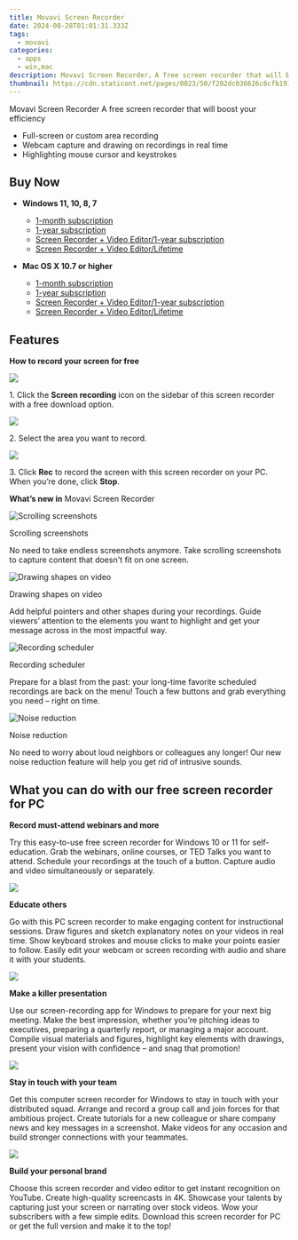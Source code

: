 ```yaml
---
title: Movavi Screen Recorder
date: 2024-08-28T01:01:31.333Z
tags: 
  - movavi
categories: 
  - apps
  - win,mac
description: Movavi Screen Recorder，A free screen recorder that will boost your efficiency
thumbnail: https://cdn.staticont.net/pages/0023/50/f202dc036626c6cfb191aabc0242bea40c4b47fb.webp
---
```


Movavi Screen Recorder
A free screen recorder that will boost your efficiency

- Full-screen or custom area recording
- Webcam capture and drawing on recordings in real time
- Highlighting mouse cursor and keystrokes



## Buy Now

- **Windows 11, 10, 8, 7**
  - [1-month subscription](https://store.movavi.com/order/checkout.php?PRODS=41728800,44651995,33729287&QTY=1,1,1&COUPON=&AFFILIATE=108875&CART=1&CARD=2&SHORT_FORM=1&DESIGN_TYPE=2&CROSS_SELL_HIDE=true&SHOPURL=http://www.movavi.com/store.html&ADDITIONAL_HPM=1&setLocale=en&pageType=web&p_name=slideshoweffectsbundle&REF=%7C2080205628.1724812375%7C&FSID=%7C2080205628.1724812375%7C&PAYPAL_FLOW=REGULAR&ADDITIONAL_utmzz=utmcsr=(direct)%7Cutmcmd=(none)%7Cutmccn=(not%20set)&AFFILIATE=108875&ADDITIONAL_webuid=zc224p)
  - [1-year subscription](https://store.movavi.com/order/checkout.php?PRODS=4853689,33729221&QTY=1,1&COUPON=&AFFILIATE=108875&CART=1&CARD=2&SHORT_FORM=1&DESIGN_TYPE=2&CROSS_SELL_HIDE=true&SHOPURL=http://www.movavi.com/store.html&ADDITIONAL_HPM=1&setLocale=en&pageType=web&p_name=screenrecorderyear&REF=%7C%7C&FSID=%7C%7C&PAYPAL_FLOW=REGULAR&AFFILIATE=108875&ADDITIONAL_webuid=ndhcyo)
  - [Screen Recorder + Video Editor/1-year subscription](https://store.movavi.com/order/checkout.php?PRODS=34290456,33729221&QTY=1,1&COUPON=&AFFILIATE=108875&CART=1&CARD=2&SHORT_FORM=1&DESIGN_TYPE=2&CROSS_SELL_HIDE=true&SHOPURL=http://www.movavi.com/store.html&ADDITIONAL_HPM=1&setLocale=en&pageType=web&p_name=srveplusbundleyear&REF=%7C%7C&FSID=%7C%7C&PAYPAL_FLOW=REGULAR&AFFILIATE=108875&ADDITIONAL_webuid=n1h2tz)
  - [Screen Recorder + Video Editor/Lifetime](https://store.movavi.com/order/checkout.php?PRODS=27002944,33729287&QTY=1,1&COUPON=&AFFILIATE=108875&CART=1&CARD=2&SHORT_FORM=1&DESIGN_TYPE=2&CROSS_SELL_HIDE=true&SHOPURL=http://www.movavi.com/store.html&ADDITIONAL_HPM=0&setLocale=en&pageType=web&p_name=srveplusbundle&REF=%7C%7C&FSID=%7C%7C&PAYPAL_FLOW=REGULAR&AFFILIATE=108875&ADDITIONAL_webuid=1zx2r4)

- **Mac OS X 10.7 or higher**
  - [1-month subscription](https://store.movavi.com/order/checkout.php?PRODS=41728800,44651995,33729287&QTY=1,1,1&COUPON=&AFFILIATE=108875&CART=1&CARD=2&SHORT_FORM=1&DESIGN_TYPE=2&CROSS_SELL_HIDE=true&SHOPURL=http://www.movavi.com/store.html&ADDITIONAL_HPM=1&setLocale=en&pageType=web&p_name=slideshoweffectsbundle&REF=%7C2080205628.1724812375%7C&FSID=%7C2080205628.1724812375%7C&PAYPAL_FLOW=REGULAR&ADDITIONAL_utmzz=utmcsr=(direct)%7Cutmcmd=(none)%7Cutmccn=(not%20set)&AFFILIATE=108875&ADDITIONAL_webuid=zc224p)
  - [1-year subscription](https://store.movavi.com/order/checkout.php?PRODS=4853689,33729221&QTY=1,1&COUPON=&AFFILIATE=108875&CART=1&CARD=2&SHORT_FORM=1&DESIGN_TYPE=2&CROSS_SELL_HIDE=true&SHOPURL=http://www.movavi.com/store.html&ADDITIONAL_HPM=1&setLocale=en&pageType=web&p_name=screenrecorderyear&REF=%7C%7C&FSID=%7C%7C&PAYPAL_FLOW=REGULAR&AFFILIATE=108875&ADDITIONAL_webuid=ndhcyo)
  - [Screen Recorder + Video Editor/1-year subscription](https://store.movavi.com/order/checkout.php?PRODS=34290456,33729221&QTY=1,1&COUPON=&AFFILIATE=108875&CART=1&CARD=2&SHORT_FORM=1&DESIGN_TYPE=2&CROSS_SELL_HIDE=true&SHOPURL=http://www.movavi.com/store.html&ADDITIONAL_HPM=1&setLocale=en&pageType=web&p_name=srveplusbundleyear&REF=%7C%7C&FSID=%7C%7C&PAYPAL_FLOW=REGULAR&AFFILIATE=108875&ADDITIONAL_webuid=n1h2tz)
  - [Screen Recorder + Video Editor/Lifetime](https://store.movavi.com/order/checkout.php?PRODS=27002944,33729287&QTY=1,1&COUPON=&AFFILIATE=108875&CART=1&CARD=2&SHORT_FORM=1&DESIGN_TYPE=2&CROSS_SELL_HIDE=true&SHOPURL=http://www.movavi.com/store.html&ADDITIONAL_HPM=0&setLocale=en&pageType=web&p_name=srveplusbundle&REF=%7C%7C&FSID=%7C%7C&PAYPAL_FLOW=REGULAR&AFFILIATE=108875&ADDITIONAL_webuid=1zx2r4)

## Features


**How to record your screen for free**

![](https://cdn.staticont.net/pages/0023/53/b1617c7674257a3cf58c7b25c8ea3cde5f9d3d09.webp)

1\. Click the **Screen recording** icon on the sidebar of this screen recorder with a free download option.

![](https://cdn.staticont.net/pages/0023/53/9a6c70882b57fbcf22755de0529090126b57e01e.webp)

2\. Select the area you want to record.

![](https://cdn.staticont.net/pages/0023/53/ce8779dd5f0a8b5c5db1ea08996b047be2bc035a.webp)

3\. Click **Rec** to record the screen with this screen recorder on your PC. When you’re done, click **Stop**.

**What’s new in** Movavi Screen Recorder

![Scrolling screenshots](https://cdn.staticont.net/pages/0023/53/94dff2cd2fd288b1fcef219780035f9d0b68f999.webp)

Scrolling screenshots

No need to take endless screenshots anymore. Take scrolling screenshots to capture content that doesn't fit on one screen.

![Drawing shapes on video](https://cdn.staticont.net/pages/0023/53/90b359824db0a04ec39f407a6df7284c72828467.webp)

Drawing shapes on video

Add helpful pointers and other shapes during your recordings. Guide viewers’ attention to the elements you want to highlight and get your message across in the most impactful way.

![Recording scheduler](https://cdn.staticont.net/pages/0023/53/42c0b8d0c052a8d8f727d0a176ebbc93de873303.webp)

Recording scheduler

Prepare for a blast from the past: your long-time favorite scheduled recordings are back on the menu! Touch a few buttons and grab everything you need – right on time.

![Noise reduction](https://cdn.staticont.net/pages/0023/53/c3e71ef5eba96ed1bfe254f354113e619af83aec.webp)

Noise reduction

No need to worry about loud neighbors or colleagues any longer! Our new noise reduction feature will help you get rid of intrusive sounds.

## What you can do with our free screen recorder for PC

**Record must-attend webinars and more**

Try this easy-to-use free screen recorder for Windows 10 or 11 for self-education. Grab the webinars, online courses, or TED Talks you want to attend. Schedule your recordings at the touch of a button. Capture audio and video simultaneously or separately.

![](https://cdn.staticont.net/pages/0023/50/eb5f0e12bde035de5fa2da5d930ab5f00c4737dc.webp)

**Educate others**

Go with this PC screen recorder to make engaging content for instructional sessions. Draw figures and sketch explanatory notes on your videos in real time. Show keyboard strokes and mouse clicks to make your points easier to follow. Easily edit your webcam or screen recording with audio and share it with your students.


![](https://cdn.staticont.net/pages/0023/50/57eeb26fa62bb1544a44b25f2cdf4211e0272047.webp)

**Make a killer presentation**

Use our screen-recording app for Windows to prepare for your next big meeting. Make the best impression, whether you’re pitching ideas to executives, preparing a quarterly report, or managing a major account. Compile visual materials and figures, highlight key elements with drawings, present your vision with confidence – and snag that promotion!


![](https://cdn.staticont.net/pages/0023/50/058ef3c8556a6d1b559c7d2a498a90fd6d795762.webp)

**Stay in touch with your team**

Get this computer screen recorder for Windows to stay in touch with your distributed squad. Arrange and record a group call and join forces for that ambitious project. Create tutorials for a new colleague or share company news and key messages in a screenshot. Make videos for any occasion and build stronger connections with your teammates.


![](https://cdn.staticont.net/pages/0023/50/fbabf9398ef33f9e479d793d96ca3a6e610b6142.webp)

**Build your personal brand**

Choose this screen recorder and video editor to get instant recognition on YouTube. Create high-quality screencasts in 4K. Showcase your talents by capturing just your screen or narrating over stock videos. Wow your subscribers with a few simple edits. Download this screen recorder for PC or get the full version and make it to the top!
